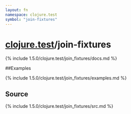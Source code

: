 ```yaml
---
layout: fn
namespace: clojure.test
symbol: "join-fixtures"
---
```


# [clojure.test](../)/join-fixtures

{% include 1.5.0/clojure.test/join_fixtures/docs.md %}

##Examples

{% include 1.5.0/clojure.test/join_fixtures/examples.md %}
## Source
{% include 1.5.0/clojure.test/join_fixtures/src.md %}

